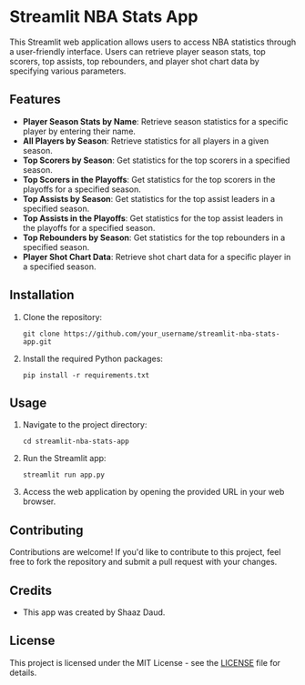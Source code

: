 # Streamlit NBA Stats App

This Streamlit web application allows users to access NBA statistics through a user-friendly interface. Users can retrieve player season stats, top scorers, top assists, top rebounders, and player shot chart data by specifying various parameters.

## Features

- **Player Season Stats by Name**: Retrieve season statistics for a specific player by entering their name.
- **All Players by Season**: Retrieve statistics for all players in a given season.
- **Top Scorers by Season**: Get statistics for the top scorers in a specified season.
- **Top Scorers in the Playoffs**: Get statistics for the top scorers in the playoffs for a specified season.
- **Top Assists by Season**: Get statistics for the top assist leaders in a specified season.
- **Top Assists in the Playoffs**: Get statistics for the top assist leaders in the playoffs for a specified season.
- **Top Rebounders by Season**: Get statistics for the top rebounders in a specified season.
- **Player Shot Chart Data**: Retrieve shot chart data for a specific player in a specified season.

## Installation

1. Clone the repository:

   ```
   git clone https://github.com/your_username/streamlit-nba-stats-app.git
   ```

2. Install the required Python packages:

   ```
   pip install -r requirements.txt
   ```

## Usage

1. Navigate to the project directory:

   ```
   cd streamlit-nba-stats-app
   ```

2. Run the Streamlit app:

   ```
   streamlit run app.py
   ```

3. Access the web application by opening the provided URL in your web browser.

## Contributing

Contributions are welcome! If you'd like to contribute to this project, feel free to fork the repository and submit a pull request with your changes.

## Credits

- This app was created by Shaaz Daud.

## License

This project is licensed under the MIT License - see the [LICENSE](LICENSE) file for details.


